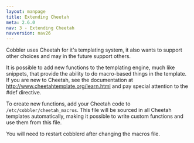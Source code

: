 ```yaml
---
layout: manpage
title: Extending Cheetah
meta: 2.6.0
nav: 3 - Extending Cheetah
navversion: nav26
---
```


<p>Cobbler uses Cheetah for it's templating system, it also wants to support other
choices and may in the future support others.</p>

<p>It is possible to add new functions to the templating engine, much
like snippets, that provide the ability to do macro-based things
in the template. If you are new to Cheetah, see the documentation at
<a href="http://www.cheetahtemplate.org/learn.html">http://www.cheetahtemplate.org/learn.html</a>
and pay special attention to the #def directive.</p>

<p>To create new functions, add your Cheetah code to
<code>/etc/cobbler/cheetah_macros</code>. This file will be sourced in all
Cheetah templates automatically, making it possible to write custom
functions and use them from this file.</p>

<p>You will need to restart cobblerd after changing the macros file.</p>
